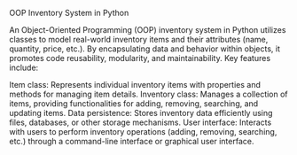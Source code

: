 OOP Inventory System in Python

An Object-Oriented Programming (OOP) inventory system in Python utilizes classes to model real-world inventory items and their attributes (name, quantity, price, etc.). By encapsulating data and behavior within objects, it promotes code reusability, modularity, and maintainability. Key features include:

Item class: Represents individual inventory items with properties and methods for managing item details.
Inventory class: Manages a collection of items, providing functionalities for adding, removing, searching, and updating items.
Data persistence: Stores inventory data efficiently using files, databases, or other storage mechanisms.
User interface: Interacts with users to perform inventory operations (adding, removing, searching, etc.) through a command-line interface or graphical user interface.
